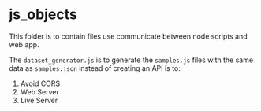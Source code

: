 # js_objects

This folder is to contain files use communicate between node scripts and web app.

The `dataset_generator.js` is to generate the `samples.js` files
with the same data as `samples.json` instead of creating an API is to:

1. Avoid CORS
2. Web Server
3. Live Server
